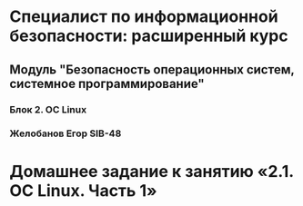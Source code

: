 # Специалист по информационной безопасности: расширенный курс
## Модуль "Безопасность операционных систем, системное программирование"
### Блок 2. ОС Linux
### Желобанов Егор SIB-48

# Домашнее задание к занятию «2.1. ОС Linux. Часть 1»


